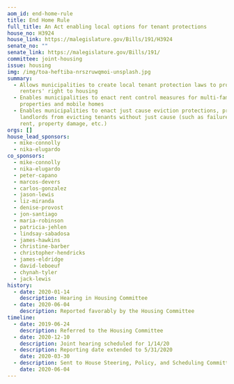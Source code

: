 ```yaml
---
aom_id: end-home-rule
title: End Home Rule
full_title: An Act enabling local options for tenant protections
house_no: H3924
house_link: https://malegislature.gov/Bills/191/H3924
senate_no: ""
senate_link: https://malegislature.gov/Bills/191/
committee: joint-housing
issue: housing
img: /img/toa-heftiba-nrszruwqmoi-unsplash.jpg
summary:
  - Allows municipalities to create local tenant protection laws to protect
    renters' right to housing
  - Enables municipalities to enact rent control measures for multi-family
    properties and mobile homes
  - Enables municipalities to enact just cause eviction protections, prohibiting
    landlords from evicting tenants without just cause (such as failure to pay
    rent, property damage, etc.)
orgs: []
house_lead_sponsors:
  - mike-connolly
  - nika-elugardo
co_sponsors:
  - mike-connolly
  - nika-elugardo
  - peter-capano
  - marcos-devers
  - carlos-gonzalez
  - jason-lewis
  - liz-miranda
  - denise-provost
  - jon-santiago
  - maria-robinson
  - patricia-jehlen
  - lindsay-sabadosa
  - james-hawkins
  - christine-barber
  - christopher-hendricks
  - james-eldridge
  - david-leboeuf
  - chynah-tyler
  - jack-lewis
history:
  - date: 2020-01-14
    description: Hearing in Housing Committee
  - date: 2020-06-04
    description: Reported favorably by the Housing Committee
timeline:
  - date: 2019-06-24
    description: Referred to the Housing Committee
  - date: 2020-12-10
    description: Joint hearing scheduled for 1/14/20
  - description: Reporting date extended to 5/31/2020
    date: 2020-03-30
  - description: Sent to House Steering, Policy, and Scheduling Committee
    date: 2020-06-04
---
```

